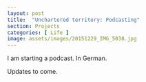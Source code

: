 ```yaml
---
layout: post
title:  "Unchartered territory: Podcasting"
section: Projects
categories: [ Life ]
image: assets/images/20151229_IMG_5038.jpg
---
```


I am starting a podcast. In German.

Updates to come.
